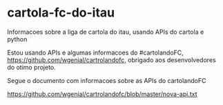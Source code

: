 # cartola-fc-do-itau
Informacoes sobre a liga de cartola do itau, usando APIs do cartola e python


Estou usando APIs e algumas informacoes do #cartolandoFC, https://github.com/wgenial/cartrolandofc, obrigado aos desenvolvedores do otimo projeto. 

Segue o documento com informacoes sobre as APIs do cartolandoFC

https://github.com/wgenial/cartrolandofc/blob/master/nova-api.txt
